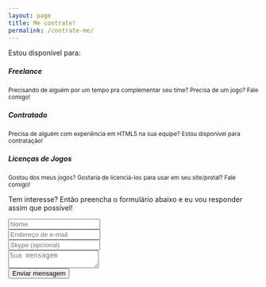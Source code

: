 ```yaml
---
layout: page
title: Me contrate!
permalink: /contrate-me/
---
```


Estou disponível para:

<div class="full-width">
<div class="icon-box">
    <i class='fa fa-bolt fa-4x hire-icon'></i>
    <h5>Freelance</h5>
    <small><span>Precisando de alguém por um tempo pra complementar seu time? Precisa de um jogo? Fale comigo!</span></small>
</div>

<div class="icon-box">
    <i class='fa fa-briefcase fa-4x hire-icon'></i>
    <h5>Contratado</h5>
    <small><span>Precisa de alguém com experiência em HTML5 na sua equipe? Estou disponível para contratação!</span></small>
</div>

<div class="icon-box-last icon-box">
    <i class='fa fa-unlock-alt fa-4x hire-icon'></i>
    <h5>Licenças de Jogos</h5>
    <small><span>Gostou dos meus jogos? Gostaria de licenciá-los para usar em seu site/protal? Fale comigo!</span></small>
</div>
</div>

Tem interesse? Então preencha o formulário abaixo e eu vou responder assim que possível!

<form action="http://getsimpleform.com/messages?form_api_token=2bbba16b8577189b710f2a7e0039a648" method="post">
  <!-- the redirect_to is optional, the form will redirect to the referrer on submission -->
<!--  <input type='hidden' name='redirect_to' value='<the complete return url e.g. http://fooey.com/thank-you.html>' />-->
  <!-- all your input fields here.... -->
<div class="full-width">
<div class="form-float-left">
<div class="input-group margin-bottom-sm">
  <span class="input-group-addon"><i class="fa fa-user fa-fw"></i></span>
  <input class="form-control" type="text" name="Name" placeholder="Nome" required />
</div>
<div class="input-group margin-bottom-sm">
  <span class="input-group-addon"><i class="fa fa-envelope-o fa-fw"></i></span>
  <input class="form-control" type="email" name="email" placeholder="Endereço de e-mail" required />
</div>

<div class="input-group margin-bottom-sm">
  <span class="input-group-addon"><i class="fa fa-skype fa-fw"></i></span>
  <input class="form-control" type="text" name="Skype" placeholder="Skype (opcional)" />
</div></div>
<div class="form-float-right">
 <textarea name="Message" class="form-control textarea" placeholder="Sua mensagem" required></textarea> 
</div>
</div>

  <input type='submit' value='Enviar mensagem' class="large-button"/>
</form>